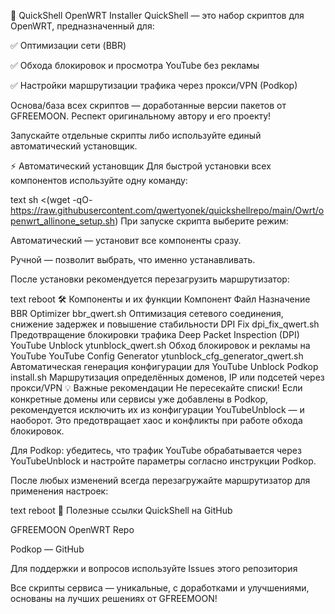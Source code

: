 
🚀 QuickShell OpenWRT Installer
QuickShell — это набор скриптов для OpenWRT, предназначенный для:

✅ Оптимизации сети (BBR)

✅ Обхода блокировок и просмотра YouTube без рекламы

✅ Настройки маршрутизации трафика через прокси/VPN (Podkop)

Основа/база всех скриптов — доработанные версии пакетов от GFREEMOON.
Респект оригинальному автору и его проекту!

Запускайте отдельные скрипты либо используйте единый автоматический установщик.

⚡ Автоматический установщик
Для быстрой установки всех компонентов используйте одну команду:

text
sh <(wget -qO- https://raw.githubusercontent.com/qwertyonek/quickshellrepo/main/Owrt/openwrt_allinone_setup.sh)
При запуске скрипта выберите режим:

Автоматический — установит все компоненты сразу.

Ручной — позволит выбрать, что именно устанавливать.

После установки рекомендуется перезагрузить маршрутизатор:

text
reboot
🛠 Компоненты и их функции
Компонент	Файл	Назначение
BBR Optimizer	bbr_qwert.sh	Оптимизация сетевого соединения, снижение задержек и повышение стабильности
DPI Fix	dpi_fix_qwert.sh	Предотвращение блокировки трафика Deep Packet Inspection (DPI)
YouTube Unblock	ytunblock_qwert.sh	Обход блокировок и рекламы на YouTube
YouTube Config Generator	ytunblock_cfg_generator_qwert.sh	Автоматическая генерация конфигурации для YouTube Unblock
Podkop	install.sh	Маршрутизация определённых доменов, IP или подсетей через прокси/VPN
💡 Важные рекомендации
Не пересекайте списки!
Если конкретные домены или сервисы уже добавлены в Podkop, рекомендуется исключить их из конфигурации YouTubeUnblock — и наоборот. Это предотвращает хаос и конфликты при работе обхода блокировок.

Для Podkop: убедитесь, что трафик YouTube обрабатывается через YouTubeUnblock и настройте параметры согласно инструкции Podkop.

После любых изменений всегда перезагружайте маршрутизатор для применения настроек:

text
reboot
🔗 Полезные ссылки
QuickShell на GitHub

GFREEMOON OpenWRT Repo

Podkop — GitHub

Для поддержки и вопросов используйте Issues этого репозитория

Все скрипты сервиса — уникальные, с доработками и улучшениями, основаны на лучших решениях от GFREEMOON!
